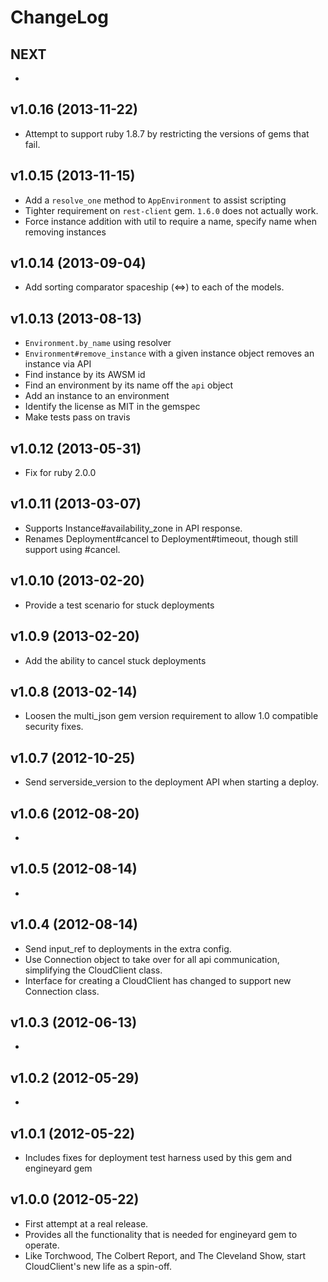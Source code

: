# ChangeLog

## NEXT

  *

## v1.0.16 (2013-11-22)

  * Attempt to support ruby 1.8.7 by restricting the versions of gems that fail.

## v1.0.15 (2013-11-15)

  * Add a `resolve_one` method to `AppEnvironment` to assist scripting
  * Tighter requirement on `rest-client` gem. `1.6.0` does not actually work.
  * Force instance addition with util to require a name, specify name when removing instances

## v1.0.14 (2013-09-04)

  * Add sorting comparator spaceship (&lt;=&gt;) to each of the models.

## v1.0.13 (2013-08-13)

  * `Environment.by_name` using resolver
  * `Environment#remove_instance` with a given instance object removes an instance via API
  * Find instance by its AWSM id
  * Find an environment by its name off the `api` object
  * Add an instance to an environment
  * Identify the license as MIT in the gemspec
  * Make tests pass on travis

## v1.0.12 (2013-05-31)

  * Fix for ruby 2.0.0

## v1.0.11 (2013-03-07)

  * Supports Instance#availability\_zone in API response.
  * Renames Deployment#cancel to Deployment#timeout, though still support using #cancel.

## v1.0.10 (2013-02-20)

  * Provide a test scenario for stuck deployments

## v1.0.9 (2013-02-20)

  * Add the ability to cancel stuck deployments

## v1.0.8 (2013-02-14)

  * Loosen the multi\_json gem version requirement to allow 1.0 compatible security fixes.

## v1.0.7 (2012-10-25)

  * Send serverside\_version to the deployment API when starting a deploy.

## v1.0.6 (2012-08-20)

  *

## v1.0.5 (2012-08-14)

  *

## v1.0.4 (2012-08-14)

  * Send input\_ref to deployments in the extra config.
  * Use Connection object to take over for all api communication, simplifying the CloudClient class.
  * Interface for creating a CloudClient has changed to support new Connection class.

## v1.0.3 (2012-06-13)

  *

## v1.0.2 (2012-05-29)

  *

## v1.0.1 (2012-05-22)

  * Includes fixes for deployment test harness used by this gem and engineyard gem

## v1.0.0 (2012-05-22)

  * First attempt at a real release.
  * Provides all the functionality that is needed for engineyard gem to operate.
  * Like Torchwood, The Colbert Report, and The Cleveland Show, start CloudClient's new life as a spin-off.

